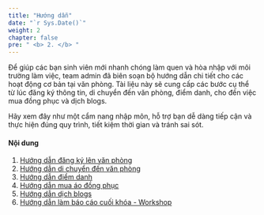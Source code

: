 ```yaml
---
title: "Hướng dẫn"
date: "`r Sys.Date()`"
weight: 2
chapter: false
pre: " <b> 2. </b> "
---
```



Để giúp các bạn sinh viên mới nhanh chóng làm quen và hòa nhập với môi trường làm việc, team admin đã biên soạn bộ hướng dẫn chi tiết cho các hoạt động cơ bản tại văn phòng. Tài liệu này sẽ cung cấp các bước cụ thể từ lúc đăng ký thông tin, di chuyển đến văn phòng, điểm danh, cho đến việc mua đồng phục và dịch blogs.    

Hãy xem đây như một cẩm nang nhập môn, hỗ trợ bạn dễ dàng tiếp cận và thực hiện đúng quy trình, tiết kiệm thời gian và tránh sai sót.

#### Nội dung

1.  [Hướng dẫn đăng ký lên văn phòng](2-instructions/2.1-register/)
2.  [Hướng dẫn di chuyển đến văn phòng](2-instructions/2.2-moving/)
3.  [Hướng dẫn điểm danh](2-instructions/2.3-attendance/)
4.  [Hướng dẫn mua áo đồng phục](2-instructions/2.4-uniform/)
5.  [Hướng dẫn dịch blogs](2-instructions/2.5-blogs/)
6.  [Hướng dẫn làm báo cáo cuối khóa - Workshop](2-instructions/2.6-workshop/)